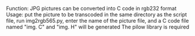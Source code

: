 Function: JPG pictures can be converted into C code in rgb232 format
Usage: put the picture to be transcoded in the same directory as the script file, run img2rgb565.py, enter the name of the picture file, and a C code file named "img. C" and "img. H" will be generated
The pilow library is required
